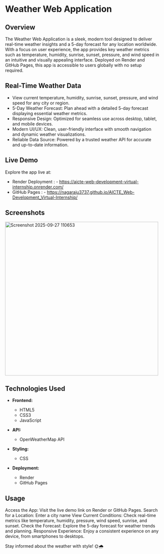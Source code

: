 # Weather Web Application
## Overview
The Weather Web Application is a sleek, modern tool designed to deliver real-time weather insights and a 5-day forecast for any location worldwide. With a focus on user experience, the app provides key weather metrics such as temperature, humidity, sunrise, sunset, pressure, and wind speed in an intuitive and visually appealing interface. Deployed on Render and GitHub Pages, this app is accessible to users globally with no setup required.

## Real-Time Weather Data
* View current temperature, humidity, sunrise, sunset, pressure, and wind speed for any city or region.
* 5-Day Weather Forecast: Plan ahead with a detailed 5-day forecast displaying essential weather metrics.
* Responsive Design: Optimized for seamless use across desktop, tablet, and mobile devices.
* Modern UI/UX: Clean, user-friendly interface with smooth navigation and dynamic weather visualizations.
* Reliable Data Source: Powered by a trusted weather API for accurate and up-to-date information.

## Live Demo
Explore the app live at:

* Render Deployment : - https://aicte-web-development-virtual-internship.onrender.com/
* GitHub Pages : - https://nagaraju3737.github.io/AICTE_Web-Development_Virtual-Internship/

## Screenshots
<img width="500" height="500" alt="Screenshot 2025-09-27 110653" src="https://github.com/user-attachments/assets/7424a1f6-060c-45f7-a706-9988981b785e" />

## Technologies Used

* **Frontend:**

  * HTML5
  * CSS3
  * JavaScript

* **API:**

  * OpenWeatherMap API

* **Styling:**

  * CSS

* **Deployment:**

  * Render
  * GitHub Pages


## Usage

Access the App: Visit the live demo link on Render or GitHub Pages.
Search for a Location: Enter a city name
View Current Conditions: Check real-time metrics like temperature, humidity, pressure, wind speed, sunrise, and sunset.
Check the Forecast: Explore the 5-day forecast for weather trends and planning.
Responsive Experience: Enjoy a consistent experience on any device, from smartphones to desktops.


Stay informed about the weather with style! 🌞🌧️
